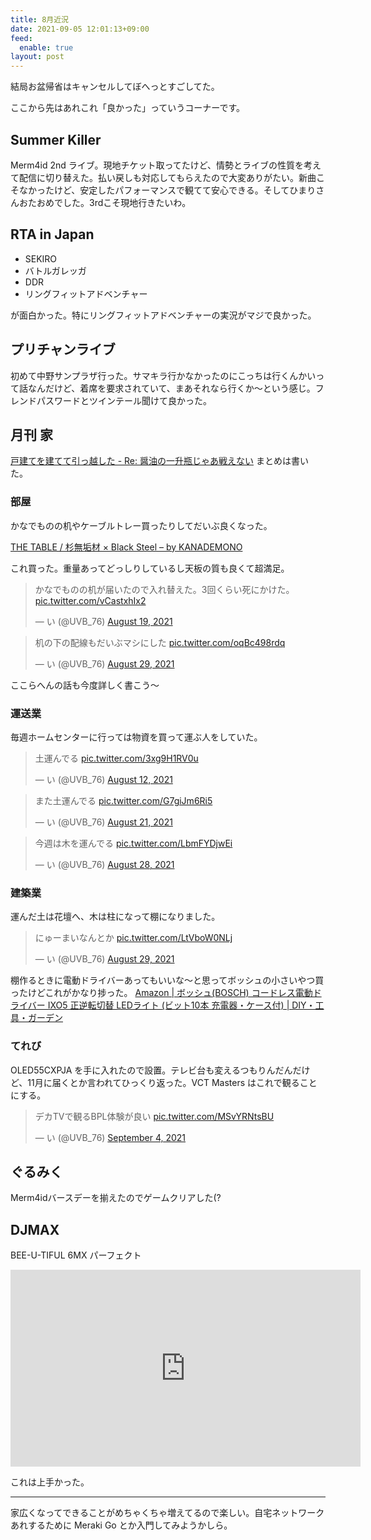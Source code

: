 ```yaml
---
title: 8月近況
date: 2021-09-05 12:01:13+09:00
feed:
  enable: true
layout: post
---
```


結局お盆帰省はキャンセルしてぼへっとすごしてた。

ここから先はあれこれ「良かった」っていうコーナーです。

## Summer Killer

Merm4id 2nd ライブ。現地チケット取ってたけど、情勢とライブの性質を考えて配信に切り替えた。払い戻しも対応してもらえたので大変ありがたい。新曲こそなかったけど、安定したパフォーマンスで観てて安心できる。そしてひまりさんおたおめでした。3rdこそ現地行きたいわ。

## RTA in Japan

- SEKIRO
- バトルガレッガ
- DDR
- リングフィットアドベンチャー

が面白かった。特にリングフィットアドベンチャーの実況がマジで良かった。

## プリチャンライブ

初めて中野サンプラザ行った。サマキラ行かなかったのにこっちは行くんかいって話なんだけど、着席を要求されていて、まあそれなら行くか〜という感じ。フレンドパスワードとツインテール聞けて良かった。

## 月刊 家

[戸建てを建てて引っ越した - Re: 醤油の一升瓶じゃあ戦えない](https://uvb-76.hatenablog.com/entry/2021/09/01/105905) まとめは書いた。

### 部屋

かなでものの机やケーブルトレー買ったりしてだいぶ良くなった。

[THE TABLE / 杉無垢材 × Black Steel – by KANADEMONO](https://kanademono.design/products/tbl-k01-bk)

これ買った。重量あってどっしりしているし天板の質も良くて超満足。

<blockquote class="twitter-tweet"><p lang="ja" dir="ltr">かなでものの机が届いたので入れ替えた。3回くらい死にかけた。 <a href="https://t.co/vCastxhIx2">pic.twitter.com/vCastxhIx2</a></p>&mdash; い (@UVB_76) <a href="https://twitter.com/UVB_76/status/1428368471163736076?ref_src=twsrc%5Etfw">August 19, 2021</a></blockquote> <script async src="https://platform.twitter.com/widgets.js" charset="utf-8"></script>

<blockquote class="twitter-tweet"><p lang="ja" dir="ltr">机の下の配線もだいぶマシにした <a href="https://t.co/oqBc498rdq">pic.twitter.com/oqBc498rdq</a></p>&mdash; い (@UVB_76) <a href="https://twitter.com/UVB_76/status/1431934286911860737?ref_src=twsrc%5Etfw">August 29, 2021</a></blockquote> <script async src="https://platform.twitter.com/widgets.js" charset="utf-8"></script>

ここらへんの話も今度詳しく書こう〜

### 運送業

毎週ホームセンターに行っては物資を買って運ぶ人をしていた。

<blockquote class="twitter-tweet"><p lang="ja" dir="ltr">土運んでる <a href="https://t.co/3xg9H1RV0u">pic.twitter.com/3xg9H1RV0u</a></p>&mdash; い (@UVB_76) <a href="https://twitter.com/UVB_76/status/1425642616369029120?ref_src=twsrc%5Etfw">August 12, 2021</a></blockquote> <script async src="https://platform.twitter.com/widgets.js" charset="utf-8"></script>

<blockquote class="twitter-tweet"><p lang="ja" dir="ltr">また土運んでる <a href="https://t.co/G7giJm6Ri5">pic.twitter.com/G7giJm6Ri5</a></p>&mdash; い (@UVB_76) <a href="https://twitter.com/UVB_76/status/1429003630531604488?ref_src=twsrc%5Etfw">August 21, 2021</a></blockquote> <script async src="https://platform.twitter.com/widgets.js" charset="utf-8"></script>

<blockquote class="twitter-tweet"><p lang="ja" dir="ltr">今週は木を運んでる <a href="https://t.co/LbmFYDjwEi">pic.twitter.com/LbmFYDjwEi</a></p>&mdash; い (@UVB_76) <a href="https://twitter.com/UVB_76/status/1431544258012409856?ref_src=twsrc%5Etfw">August 28, 2021</a></blockquote> <script async src="https://platform.twitter.com/widgets.js" charset="utf-8"></script>

### 建築業

運んだ土は花壇へ、木は柱になって棚になりました。

<blockquote class="twitter-tweet"><p lang="ja" dir="ltr">にゅーまいなんとか <a href="https://t.co/LtVboW0NLj">pic.twitter.com/LtVboW0NLj</a></p>&mdash; い (@UVB_76) <a href="https://twitter.com/UVB_76/status/1431927467070029824?ref_src=twsrc%5Etfw">August 29, 2021</a></blockquote> <script async src="https://platform.twitter.com/widgets.js" charset="utf-8"></script>

棚作るときに電動ドライバーあってもいいな〜と思ってボッシュの小さいやつ買ったけどこれがかなり捗った。
[Amazon | ボッシュ(BOSCH) コードレス電動ドライバー IXO5 正逆転切替 LEDライト (ビット10本 充電器・ケース付) | DIY・工具・ガーデン](https://www.amazon.co.jp/dp/B0146D1XG6/)

### てれび

OLED55CXPJA を手に入れたので設置。テレビ台も変えるつもりんだんだけど、11月に届くとか言われてひっくり返った。VCT Masters はこれで観ることにする。

<blockquote class="twitter-tweet"><p lang="ja" dir="ltr">デカTVで観るBPL体験が良い <a href="https://t.co/MSvYRNtsBU">pic.twitter.com/MSvYRNtsBU</a></p>&mdash; い (@UVB_76) <a href="https://twitter.com/UVB_76/status/1434130022525145091?ref_src=twsrc%5Etfw">September 4, 2021</a></blockquote> <script async src="https://platform.twitter.com/widgets.js" charset="utf-8"></script>

## ぐるみく

Merm4idバースデーを揃えたのでゲームクリアした(?

## DJMAX
BEE-U-TIFUL 6MX パーフェクト
<iframe width="560" height="315" src="https://www.youtube.com/embed/FY4ir2hYW08" title="YouTube video player" frameborder="0" allow="accelerometer; autoplay; clipboard-write; encrypted-media; gyroscope; picture-in-picture" allowfullscreen></iframe>

これは上手かった。

----

家広くなってできることがめちゃくちゃ増えてるので楽しい。自宅ネットワークあれするために Meraki Go とか入門してみようかしら。
